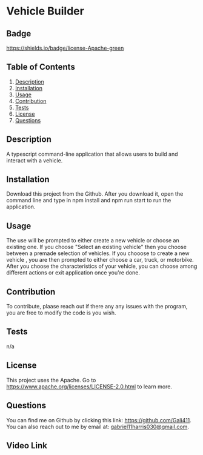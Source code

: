 # Vehicle Builder

  ## Badge

  https://shields.io/badge/license-Apache-green

  ## Table of Contents
  1. [Description](#Description)
  2. [Installation](#Installation)
  3. [Usage](#Usage) 
  4. [Contribution](#Contribution)
  5. [Tests](#Tests)
  6. [License](#License) 
  7. [Questions](#Questions)

  ## Description

  A typescript command-line application that allows users to build and interact with a vehicle.

  ## Installation

  Download this project from the Github. After you download it, open the command line and type in npm install and npm run start to run the application.

  ## Usage

  The use will be prompted to either create a new vehicle or choose an existing one. If you choose "Select an existing vehicle" then you choose between a premade selection of vehicles. If you chooose to create a new vehicle , you are then prompted to either choose a car, truck, or motorbike. After you choose the characteristics of your vehicle, you can choose among different actions or exit application once you're done. 

  ## Contribution 

  To contribute, plaase reach out if there any any issues  with  the  program, you are free to modify the code is you wish.

  ## Tests

  n/a

  ## License
  This project uses the Apache.
  Go to https://www.apache.org/licenses/LICENSE-2.0.html to learn more.

  ## Questions 

  You can find me on Github by clicking this link: https://github.com/Gali411.
  You can also reach out to me by email at: gabriel11harris030@gmail.com.

  ## Video Link 

  

  